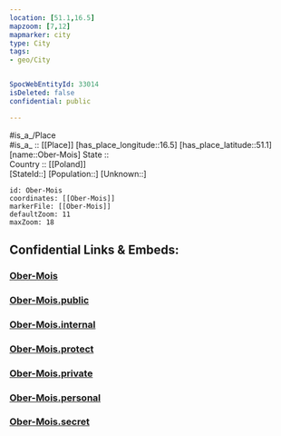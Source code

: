 ```yaml
---
location: [51.1,16.5] 
mapzoom: [7,12] 
mapmarker: city 
type: City
tags:
- geo/City


SpocWebEntityId: 33014
isDeleted: false
confidential: public

---
```

#is_a_/Place  
#is_a_ :: [[Place]] 
[has_place_longitude::16.5] 
[has_place_latitude::51.1] 
[name::Ober-Mois] 
State ::  
Country :: [[Poland]]  
[StateId::] 
[Population::] 
[Unknown::] 


```leaflet
id: Ober-Mois
coordinates: [[Ober-Mois]] 
markerFile: [[Ober-Mois]] 
defaultZoom: 11 
maxZoom: 18
```


## Confidential Links & Embeds: 

### [Ober-Mois](/_Standards/Earth/Continent/Europe/Europe~East/Poland/Provinces~Poland/Lower_Silesian/City/Ober-Mois.md) 

### [Ober-Mois.public](/_public/Earth/Continent/Europe/Europe~East/Poland/Provinces~Poland/Lower_Silesian/City/Ober-Mois.public.md) 

### [Ober-Mois.internal](/_internal/Earth/Continent/Europe/Europe~East/Poland/Provinces~Poland/Lower_Silesian/City/Ober-Mois.internal.md) 

### [Ober-Mois.protect](/_protect/Earth/Continent/Europe/Europe~East/Poland/Provinces~Poland/Lower_Silesian/City/Ober-Mois.protect.md) 

### [Ober-Mois.private](/_private/Earth/Continent/Europe/Europe~East/Poland/Provinces~Poland/Lower_Silesian/City/Ober-Mois.private.md) 

### [Ober-Mois.personal](/_personal/Earth/Continent/Europe/Europe~East/Poland/Provinces~Poland/Lower_Silesian/City/Ober-Mois.personal.md) 

### [Ober-Mois.secret](/_secret/Earth/Continent/Europe/Europe~East/Poland/Provinces~Poland/Lower_Silesian/City/Ober-Mois.secret.md)


